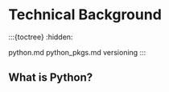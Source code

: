 # Technical Background
:::{toctree}
:hidden:

python.md
python_pkgs.md
versioning
:::


## What is Python?